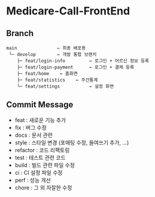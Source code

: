 # Medicare-Call-FrontEnd
## Branch
```
main               ← 최종 배포용 
 └─ develop        ← 개발 통합 브랜치
    ├─ feat/login-info         ← 로그인 + 어르신 정보 등록
    ├─ feat/login-payment      ← 로그인 + 결제 등록
    ├─ feat/home    ← 홈화면
    ├─ feat/statistics    ← 주간통계
    └─ feat/settings           ← 설정 화면
```
## Commit Message
- feat : 새로운 기능 추가
- fix : 버그 수정
- docs : 문서 관련
- style : 스타일 변경 (포매팅 수정, 들여쓰기 추가, …)
- refactor : 코드 리팩토링
- test : 테스트 관련 코드
- build : 빌드 관련 파일 수정
- ci : CI 설정 파일 수정
- perf : 성능 개선
- chore : 그 외 자잘한 수정